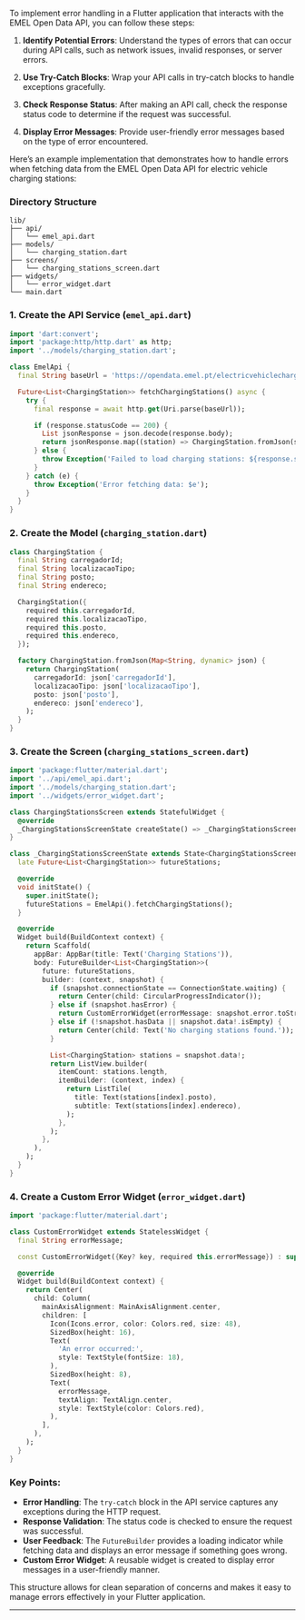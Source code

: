 To implement error handling in a Flutter application that interacts with the EMEL Open Data API, you can follow these steps:

1. **Identify Potential Errors**: Understand the types of errors that can occur during API calls, such as network issues, invalid responses, or server errors.

2. **Use Try-Catch Blocks**: Wrap your API calls in try-catch blocks to handle exceptions gracefully.

3. **Check Response Status**: After making an API call, check the response status code to determine if the request was successful.

4. **Display Error Messages**: Provide user-friendly error messages based on the type of error encountered.

Here’s an example implementation that demonstrates how to handle errors when fetching data from the EMEL Open Data API for electric vehicle charging stations:

### Directory Structure
```
lib/
├── api/
│   └── emel_api.dart
├── models/
│   └── charging_station.dart
├── screens/
│   └── charging_stations_screen.dart
├── widgets/
│   └── error_widget.dart
└── main.dart
```

### 1. Create the API Service (`emel_api.dart`)
```dart
import 'dart:convert';
import 'package:http/http.dart' as http;
import '../models/charging_station.dart';

class EmelApi {
  final String baseUrl = 'https://opendata.emel.pt/electricvehiclechargingstations/leve';

  Future<List<ChargingStation>> fetchChargingStations() async {
    try {
      final response = await http.get(Uri.parse(baseUrl));

      if (response.statusCode == 200) {
        List jsonResponse = json.decode(response.body);
        return jsonResponse.map((station) => ChargingStation.fromJson(station)).toList();
      } else {
        throw Exception('Failed to load charging stations: ${response.statusCode}');
      }
    } catch (e) {
      throw Exception('Error fetching data: $e');
    }
  }
}
```

### 2. Create the Model (`charging_station.dart`)
```dart
class ChargingStation {
  final String carregadorId;
  final String localizacaoTipo;
  final String posto;
  final String endereco;

  ChargingStation({
    required this.carregadorId,
    required this.localizacaoTipo,
    required this.posto,
    required this.endereco,
  });

  factory ChargingStation.fromJson(Map<String, dynamic> json) {
    return ChargingStation(
      carregadorId: json['carregadorId'],
      localizacaoTipo: json['localizacaoTipo'],
      posto: json['posto'],
      endereco: json['endereco'],
    );
  }
}
```

### 3. Create the Screen (`charging_stations_screen.dart`)
```dart
import 'package:flutter/material.dart';
import '../api/emel_api.dart';
import '../models/charging_station.dart';
import '../widgets/error_widget.dart';

class ChargingStationsScreen extends StatefulWidget {
  @override
  _ChargingStationsScreenState createState() => _ChargingStationsScreenState();
}

class _ChargingStationsScreenState extends State<ChargingStationsScreen> {
  late Future<List<ChargingStation>> futureStations;

  @override
  void initState() {
    super.initState();
    futureStations = EmelApi().fetchChargingStations();
  }

  @override
  Widget build(BuildContext context) {
    return Scaffold(
      appBar: AppBar(title: Text('Charging Stations')),
      body: FutureBuilder<List<ChargingStation>>(
        future: futureStations,
        builder: (context, snapshot) {
          if (snapshot.connectionState == ConnectionState.waiting) {
            return Center(child: CircularProgressIndicator());
          } else if (snapshot.hasError) {
            return CustomErrorWidget(errorMessage: snapshot.error.toString());
          } else if (!snapshot.hasData || snapshot.data!.isEmpty) {
            return Center(child: Text('No charging stations found.'));
          }

          List<ChargingStation> stations = snapshot.data!;
          return ListView.builder(
            itemCount: stations.length,
            itemBuilder: (context, index) {
              return ListTile(
                title: Text(stations[index].posto),
                subtitle: Text(stations[index].endereco),
              );
            },
          );
        },
      ),
    );
  }
}
```

### 4. Create a Custom Error Widget (`error_widget.dart`)
```dart
import 'package:flutter/material.dart';

class CustomErrorWidget extends StatelessWidget {
  final String errorMessage;

  const CustomErrorWidget({Key? key, required this.errorMessage}) : super(key: key);

  @override
  Widget build(BuildContext context) {
    return Center(
      child: Column(
        mainAxisAlignment: MainAxisAlignment.center,
        children: [
          Icon(Icons.error, color: Colors.red, size: 48),
          SizedBox(height: 16),
          Text(
            'An error occurred:',
            style: TextStyle(fontSize: 18),
          ),
          SizedBox(height: 8),
          Text(
            errorMessage,
            textAlign: TextAlign.center,
            style: TextStyle(color: Colors.red),
          ),
        ],
      ),
    );
  }
}
```

### Key Points:
- **Error Handling**: The `try-catch` block in the API service captures any exceptions during the HTTP request.
- **Response Validation**: The status code is checked to ensure the request was successful.
- **User Feedback**: The `FutureBuilder` provides a loading indicator while fetching data and displays an error message if something goes wrong.
- **Custom Error Widget**: A reusable widget is created to display error messages in a user-friendly manner.

This structure allows for clean separation of concerns and makes it easy to manage errors effectively in your Flutter application.

---

